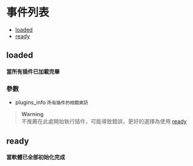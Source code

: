 # 事件列表
- [loaded](#loaded)
- [ready](#ready)


## loaded
#### 當所有插件已加載完畢
### 參數
- plugins_info `所有插件的相關資訊`
> **Warning**  
> 不推薦在此處開始執行插件，可能導致錯誤，更好的選擇為使用 [ready](#ready)


## ready
#### 當軟體已全部初始化完成